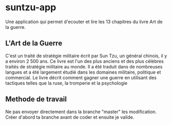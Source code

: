 # suntzu-app

Une application qui permet d'ecouter et lire les 13 chapitres du livre Art de la guerre.


## L'Art de la Guerre

C'est un traité de stratégie militaire écrit par Sun Tzu, un général chinois, il y a environ 2 500 ans. Ce livre est l'un des plus anciens et des plus célèbres traités de stratégie militaire au monde. Il a été traduit dans de nombreuses langues et a été largement étudié dans les domaines militaire, politique et commercial. Le livre décrit comment gagner une guerre en utilisant des tactiques telles que la ruse, la tromperie et la psychologie

## Methode de travail

Ne pas envoyer directement dans la branche "master" les modification. Créer d'abord ta branche avant de coder et ensuite je valide.